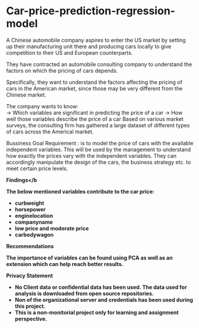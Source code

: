 # Car-price-prediction-regression-model
A Chinese automobile company aspires to enter the US market by setting up their manufacturing unit there and producing cars locally to give competition to their US and European counterparts.  

They have contracted an automobile consulting company to understand the factors on which the pricing of cars depends. 

Specifically, they want to understand the factors affecting the pricing of cars in the American market, since those may be very different from the Chinese market. 

The company wants to know:  
-> Which variables are significant in predicting the price of a car 
-> How well those variables describe the price of a car Based on various market surveys, the consulting firm has gathered a large dataset of different types of cars across the Americal market.  

Bussiness Goal  Requirement : is to model the price of cars with the available independent variables. This will be used by the management to understand how exactly the prices vary with the independent variables. They can accordingly manipulate the design of the cars, the business strategy etc. to meet certain price levels.

<b>Findings</b
  
The below mentioned variables contribute to the car price:
* curbweight
* horsepower
* enginelocation
* companyname
* low price and moderate price
* carbodywagon

<b>Recommendations</b>

The importance of variables can be found using PCA as well as an extension which can help reach better results.

<b>Privacy Statement</b>
* No Client data or confidential data has been used. The data used for analysis is downloaded from open source repositories.
* Non of the organizational server and credentials has been used during this project.
* This is a non-monitorial project only for learning and assignment perspective.


